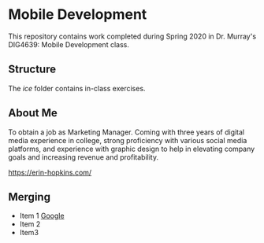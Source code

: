 # Mobile Development
This repository contains work completed during Spring 2020 in Dr. Murray's DIG4639: Mobile Development class.

## Structure
The *ice* folder contains in-class exercises.

## About Me
To obtain a job as Marketing Manager. Coming with three years of digital media experience in college, strong proficiency with various social media platforms, and experience with graphic design to help in elevating company goals and increasing revenue and profitability.

https://erin-hopkins.com/

## Merging
- Item 1 [Google](http://google.com)
- Item 2
- Item3
